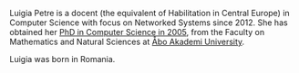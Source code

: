 Luigia Petre is a docent (the equivalent of Habilitation in Central Europe) in Computer Science with focus on Networked Systems since 2012. She has obtained her [PhD in Computer Science in 2005](http://tucs.fi/education/phd/alumni/student.php?student=24), from the Faculty on Mathematics and Natural Sciences at [Åbo Akademi University](http://www.abo.fi/).

Luigia was born in Romania.
